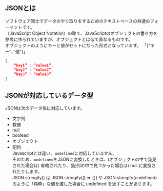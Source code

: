 ## JSONとは
ソフトウェア同士でデータのやり取りをするためのテキストベースの共通のフォーマットです。  
（JavaScript Object Notation）の略で、JavaScriptのオブジェクトの書き方を参考に作られていますが、オブジェクトとは似て非なるものです。  
オブジェクトのようにキーと値がセットになった形式となっています。  「{“キー”、”値”}」
```json
{
    “key1” : “value1”,
    “key2” : “value2”,
    “key3” : “value3”
}
```

## JSONが対応しているデータ型
JSONは次のデータ型に対応しています。
- 文字列
- 数値
- null
- boolead
- オブジェクト
-  配列  
Javascriptとは違い、`undefined`に対応していません。  
そのため、`undefined`をJSONに変換したときは、(オブジェクトの中で発見された場合は) 省略されたり、(配列の中で見つかった場合は) null に変換されたりします。  
JSON.stringify() は JSON.stringify(() => {}) や JSON.stringify(undefined) のように「純粋」な値を渡した場合に undefined を返すことがあります。  
